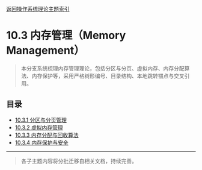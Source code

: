 [返回操作系统理论主题索引](../README.md)

# 10.3 内存管理（Memory Management）

> 本分支系统梳理内存管理理论，包括分区与分页、虚拟内存、内存分配算法、内存保护等，采用严格树形编号、目录结构、本地跳转锚点与交叉引用。

## 目录
- [10.3.1 分区与分页管理](./10.3.1_Partition_and_Paging.md)
- [10.3.2 虚拟内存管理](./10.3.2_Virtual_Memory_Management.md)
- [10.3.3 内存分配与回收算法](./10.3.3_Allocation_and_Collection.md)
- [10.3.4 内存保护与安全](./10.3.4_Protection_and_Security.md)

---

> 各子主题内容将分批迁移自相关文档，持续完善。 